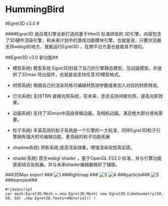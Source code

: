 # HummingBird
#Egret3D v3.0 #

####Egret3D 是白鹭引擎全新打造的基于Html5 标准研发的 3D引擎，内容包含了3D硬件渲染引擎，和未来计划中的游戏功能模块引擎。也就是说，只要浏览器支持webgl的地方，就能运行Egret3D ，在跨平台方面也是极其不错的。

##Egret3D v3.0 新功能##


- 模型系统)  模型系统  Egret3D封装了自己的引擎静态模型，及动画模型。并提供了3Dmax 导出插件，也就是说支持任意3D模型格式。

- 材质系统) 根据自己的渲染风格可编辑材质球参数或者加入对应的材质特效。

- 灯光系统) 支持TBN 直接光照系统，在未来，还会支持间接光照，提高光影效果。

- 动画系统) 支持了3Dmax中高级骨骼动画，及相机动画。满足绝大部分游戏需要。

- 粒子系统) 丰富高效的粒子系统是一个引擎的一大标准，同样Egret3D粒子引擎拥有强大的可编辑功能，更高级的粒子功能拓展

- shadow系统) 阴影系统,提高渲染效果，增强渲染视觉真实感。

- shader系统) 原生webgl shader ，基于OpenGL ES2.0 标准，并与引擎功能紧密结合及拓展。并与未来shader编辑器做好了铺垫。

###3DMax export ###
![1]
###lightmap ###
![3]
![4]
###particle###
![5]
###sample###

    #!javascript
    var mesh:Egret3D.Mesh = new Egret3D.Mesh( new Egret3D.CubeGeometry(50, 50, 50) ,new Egret3D.TextureMaterial() )



 [1]: http://sedn.egret.com/asset/20151224/567b9e15dffc1.png
 [2]: http://sedn.egret.com/asset/20151224/567b9a655abec.png
 [3]: http://sedn.egret.com/asset/20151224/567b9a64e27b5.png
 [4]: http://sedn.egret.com/asset/20151224/567b9a65123e0.png
 [5]: http://sedn.egret.com/asset/20151224/567b9a65439fa.png

 
